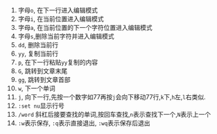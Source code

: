 1. 字母`o`, 在下一行进入编辑模式
2. 字母`i`, 在当前位置进入编辑模式
3. 字母`a`, 在当前位置的下一个字符位置进入编辑模式
4. 字母`s`,删除当前字符并进入编辑模式
4. `dd`, 删除当前行
5. `yy`, 复制当前行
6. `p`, 在下一行粘贴`yy`复制的内容
7. `G`, 跳转到文章末尾 
8. `gg`, 跳转到文章首部
9. `w`, 下一个单词
10. `j`, 向下一行,先按一个数字如77再按`j`会向下移动77行,`k`下,`h`左,`l`右类似.
11. `:set nu`显示行号
12. `/word` 斜杠后接要查找的单词,按回车查找,`n`表示查找下一个,`N`表示上一个
13. `:w`表示保存, `:q`表示直接退出, `:wq`表示保存后退出 